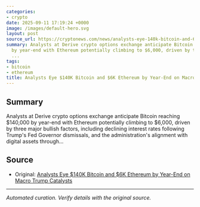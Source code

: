 ```yaml
---
categories:
- crypto
date: 2025-09-11 17:19:24 +0000
image: /images/default-hero.svg
layout: post
source_url: https://cryptonews.com/news/analysts-eye-140k-bitcoin-and-6k-ethereum-by-year-end-on-macro-trump-catalysts/
summary: Analysts at Derive crypto options exchange anticipate Bitcoin reaching $140,000
  by year-end with Ethereum potentially climbing to $6,000, driven by three major
  ...
tags:
- bitcoin
- ethereum
title: Analysts Eye $140K Bitcoin and $6K Ethereum by Year-End on Macro Trump Catalysts
---
```


## Summary

Analysts at Derive crypto options exchange anticipate Bitcoin reaching $140,000 by year-end with Ethereum potentially climbing to $6,000, driven by three major bullish factors, including declining interest rates following Trump's Fed Governor dismissals, and the administration's alignment with digital assets through...

## Source

- Original: [Analysts Eye $140K Bitcoin and $6K Ethereum by Year-End on Macro Trump Catalysts](https://cryptonews.com/news/analysts-eye-140k-bitcoin-and-6k-ethereum-by-year-end-on-macro-trump-catalysts/)


---

*Automated curation. Verify details with the original source.*